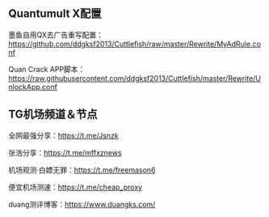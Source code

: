 ## Quantumult X配置

墨鱼自用QX去广告重写配置：https://github.com/ddgksf2013/Cuttlefish/raw/master/Rewrite/MyAdRule.conf

Quan Crack APP脚本：https://raw.githubusercontent.com/ddgksf2013/Cuttlefish/master/Rewrite/UnlockApp.conf

## TG机场频道＆节点
全网最强分享：https://t.me/Jsnzk

张浩分享：https://t.me/mffxznews

机场观测·白嫖无罪：https://t.me/freemason6

便宜机场测速：https://t.me/cheap_proxy

duang测评博客：https://www.duangks.com/
